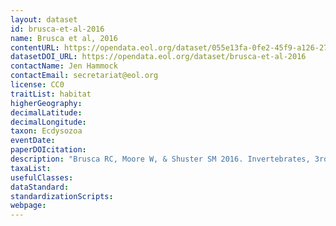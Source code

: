 ```yaml
---
layout: dataset
id: brusca-et-al-2016
name: Brusca et al, 2016
contentURL: https://opendata.eol.org/dataset/055e13fa-0fe2-45f9-a126-27b7aa309e4c/resource/3e564ce7-767d-48ed-8935-dcb362374707/download/brusca2016.zip
datasetDOI_URL: https://opendata.eol.org/dataset/brusca-et-al-2016
contactName: Jen Hammock
contactEmail: secretariat@eol.org
license: CC0
traitList: habitat
higherGeography:
decimalLatitude:
decimalLongitude:
taxon: Ecdysozoa
eventDate:
paperDOIcitation: 
description: "Brusca RC, Moore W, & Shuster SM 2016. Invertebrates, 3rd ed. Sinauer Associates, Sunderland, Massachusetts."
taxaList: 
usefulClasses:
dataStandard:
standardizationScripts:
webpage:
---
```


